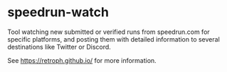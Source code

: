 # speedrun-watch

Tool watching new submitted or verified runs from speedrun.com for specific platforms, and posting them with detailed information to several destinations like Twitter or Discord.

See https://retroph.github.io/ for more information.
